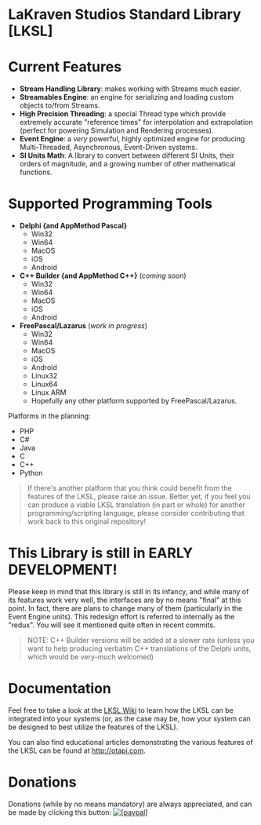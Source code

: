 LaKraven Studios Standard Library [LKSL]
====

Current Features
====
  - **Stream Handling Library**: makes working with Streams much easier.
  - **Streamables Engine**: an engine for serializing and loading custom objects to/from Streams.
  - **High Precision Threading**: a special Thread type which provide extremely accurate "reference times" for interpolation and extrapolation (perfect for powering Simulation and Rendering processes).
  - **Event Engine**: a *very* powerful, highly optimized engine for producing Multi-Threaded, Asynchronous, Event-Driven systems.
  - **SI Units Math**: A library to convert between different SI Units, their orders of magnitude, and a growing number of other mathematical functions.

Supported Programming Tools
====
  - **Delphi {and AppMethod Pascal}**
      - Win32
      - Win64
      - MacOS
      - iOS
      - Android
  - **C++ Builder {and AppMethod C++}** (_coming soon_)
      - Win32
      - Win64
      - MacOS
      - iOS
      - Android
  - **FreePascal/Lazarus** (_work in progress_)
      - Win32
      - Win64
      - MacOS
      - iOS
      - Android
      - Linux32
      - Linux64
      - Linux ARM
      - Hopefully any other platform supported by FreePascal/Lazarus.

Platforms in the planning:
  - PHP
  - C#
  - Java
  - C
  - C++
  - Python

> If there's another platform that you think could benefit from the features of the LKSL, please raise an issue. Better yet, if you feel you can produce a viable LKSL translation (in part or whole) for another programming/scripting language, please consider contributing that work back to this original repository!

This Library is still in EARLY DEVELOPMENT!
====
Please keep in mind that this library is still in its infancy, and while many of its features work very well, the interfaces are by no means "final" at this point.
In fact, there are plans to change many of them (particularly in the Event Engine units). This redesign effort is referred to internally as the "redux". You will see it mentioned quite often in recent commits.

> NOTE: C++ Builder versions will be added at a slower rate (unless you want to help producing verbatim C++ translations of the Delphi units, which would be very-much welcomed)

Documentation
====
Feel free to take a look at the <a href="https://github.com/LaKraven/LKSL/wiki">LKSL Wiki</a> to learn how the LKSL can be integrated into your systems (or, as the case may be, how your system can be designed to best utilize the features of the LKSL).

You can also find educational articles demonstrating the various features of the LKSL can be found at http://otapi.com.

Donations
====
Donations (while by no means mandatory) are always appreciated, and can be made by clicking this button: <a href="https://www.paypal.com/cgi-bin/webscr?cmd=_s-xclick&hosted_button_id=84FXYZX27EUJL"><img src="https://www.paypalobjects.com/en_US/GB/i/btn/btn_donateCC_LG.gif" alt="[paypal]" /></a>
